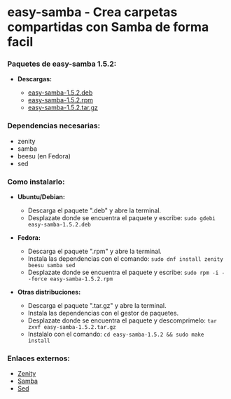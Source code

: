 easy-samba - Crea carpetas compartidas con Samba de forma facil
===============================================================

### Paquetes de easy-samba 1.5.2:

  * **Descargas:**
  
    * [easy-samba-1.5.2.deb](https://github.com/q3aql/easy-samba/releases/download/v1.5.2/easy-samba-1.5.2.deb)
    * [easy-samba-1.5.2.rpm](https://github.com/q3aql/easy-samba/releases/download/v1.5.2/easy-samba-1.5.2.rpm)
    * [easy-samba-1.5.2.tar.gz](https://github.com/q3aql/easy-samba/releases/download/v1.5.2/easy-samba-1.5.2.tar.gz)
    
### Dependencias necesarias:

  * zenity
  * samba
  * beesu (en Fedora)
  * sed

### Como instalarlo:

  * **Ubuntu/Debian:**
    * Descarga el paquete ".deb" y abre la terminal.
    * Desplazate donde se encuentra el paquete y escribe: `sudo gdebi easy-samba-1.5.2.deb`

  * **Fedora:**
    * Descarga el paquete ".rpm" y abre la terminal.
    * Instala las dependencias con el comando: `sudo dnf install zenity beesu samba sed`
    * Desplazate donde se encuentra el paquete y escribe: `sudo rpm -i --force easy-samba-1.5.2.rpm`

  * **Otras distribuciones:**
    * Descarga el paquete ".tar.gz" y abre la terminal.
    * Instala las dependencias con el gestor de paquetes.
    * Desplazate donde se encuentra el paquete y descomprimelo: `tar zxvf easy-samba-1.5.2.tar.gz`
    * Instalalo con el comando: `cd easy-samba-1.5.2 && sudo make install`
  
### Enlaces externos:

  * [Zenity](https://gitlab.gnome.org/GNOME/zenity)
  * [Samba](https://www.samba.org/)
  * [Sed](https://www.gnu.org/software/sed/)
